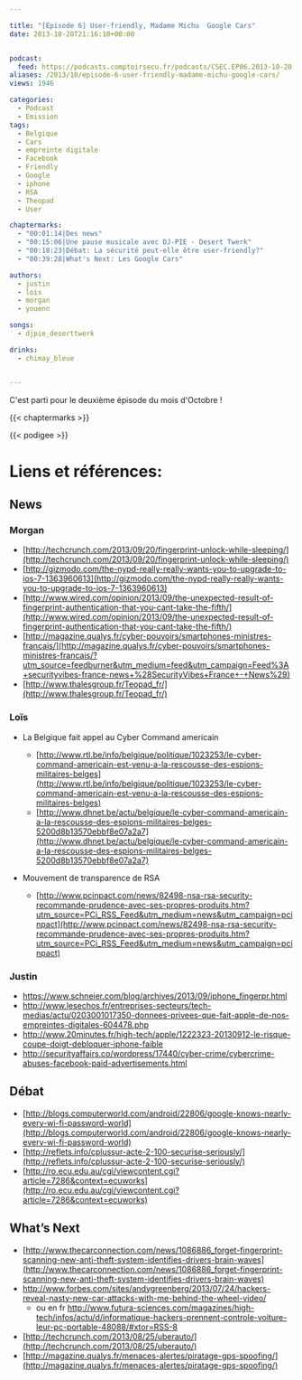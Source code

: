 ```yaml
---

title: "[Épisode 6] User-friendly, Madame Michu  Google Cars"
date: 2013-10-20T21:16:10+00:00


podcast:
  feed: https://podcasts.comptoirsecu.fr/podcasts/CSEC.EP06.2013-10-20.USER_FRIENDLY.mp3
aliases: /2013/10/episode-6-user-friendly-madame-michu-google-cars/
views: 1946

categories:
  - Podcast
  - Emission
tags:
  - Belgique
  - Cars
  - empreinte digitale
  - Facebook
  - Friendly
  - Google
  - iphone
  - RSA
  - Theopad
  - User

chaptermarks:
  - "00:01:14|Des news"
  - "00:15:06|Une pause musicale avec DJ-PIE - Desert Twerk"
  - "00:18:23|Débat: La sécurité peut-elle être user-friendly?"
  - "00:39:28|What's Next: Les Google Cars"

authors:
  - justin
  - lois
  - morgan
  - youenn

songs:
  - djpie_deserttwerk

drinks:
  - chimay_bleue


---
```

C'est parti pour le deuxième épisode du mois d'Octobre !

{{< chaptermarks >}}


{{< podigee >}}


# Liens et références:

## News
### Morgan

- [http://techcrunch.com/2013/09/20/fingerprint-unlock-while-sleeping/](http://techcrunch.com/2013/09/20/fingerprint-unlock-while-sleeping/)
- [http://gizmodo.com/the-nypd-really-really-wants-you-to-upgrade-to-ios-7-1363960613](http://gizmodo.com/the-nypd-really-really-wants-you-to-upgrade-to-ios-7-1363960613)
- [http://www.wired.com/opinion/2013/09/the-unexpected-result-of-fingerprint-authentication-that-you-cant-take-the-fifth/](http://www.wired.com/opinion/2013/09/the-unexpected-result-of-fingerprint-authentication-that-you-cant-take-the-fifth/)
- [http://magazine.qualys.fr/cyber-pouvoirs/smartphones-ministres-francais/](http://magazine.qualys.fr/cyber-pouvoirs/smartphones-ministres-francais/?utm_source=feedburner&utm_medium=feed&utm_campaign=Feed%3A+securityvibes-france-news+%28SecurityVibes+France+-+News%29)
- [http://www.thalesgroup.fr/Teopad_fr/](http://www.thalesgroup.fr/Teopad_fr/)

### Loïs

- La Belgique fait appel au Cyber Command americain

  - [http://www.rtl.be/info/belgique/politique/1023253/le-cyber-command-americain-est-venu-a-la-rescousse-des-espions-militaires-belges](http://www.rtl.be/info/belgique/politique/1023253/le-cyber-command-americain-est-venu-a-la-rescousse-des-espions-militaires-belges)
  - [http://www.dhnet.be/actu/belgique/le-cyber-command-americain-a-la-rescousse-des-espions-militaires-belges-5200d8b13570ebbf8e07a2a7](http://www.dhnet.be/actu/belgique/le-cyber-command-americain-a-la-rescousse-des-espions-militaires-belges-5200d8b13570ebbf8e07a2a7)

- Mouvement de transparence de RSA

  - [http://www.pcinpact.com/news/82498-nsa-rsa-security-recommande-prudence-avec-ses-propres-produits.htm?utm_source=PCi_RSS_Feed&utm_medium=news&utm_campaign=pcinpact](http://www.pcinpact.com/news/82498-nsa-rsa-security-recommande-prudence-avec-ses-propres-produits.htm?utm_source=PCi_RSS_Feed&utm_medium=news&utm_campaign=pcinpact)

### Justin

- <https://www.schneier.com/blog/archives/2013/09/iphone_fingerpr.html>
- <http://www.lesechos.fr/entreprises-secteurs/tech-medias/actu/0203001017350-donnees-privees-que-fait-apple-de-nos-empreintes-digitales-604478.php>
- <http://www.20minutes.fr/high-tech/apple/1222323-20130912-le-risque-coupe-doigt-debloquer-iphone-faible>
- <http://securityaffairs.co/wordpress/17440/cyber-crime/cybercrime-abuses-facebook-paid-advertisements.html>

## Débat

- [http://blogs.computerworld.com/android/22806/google-knows-nearly-every-wi-fi-password-world](http://blogs.computerworld.com/android/22806/google-knows-nearly-every-wi-fi-password-world)
- [http://reflets.info/cplussur-acte-2-100-securise-seriously/](http://reflets.info/cplussur-acte-2-100-securise-seriously/)
- [http://ro.ecu.edu.au/cgi/viewcontent.cgi?article=7286&context=ecuworks](http://ro.ecu.edu.au/cgi/viewcontent.cgi?article=7286&context=ecuworks)

## What’s Next

- [http://www.thecarconnection.com/news/1086886_forget-fingerprint-scanning-new-anti-theft-system-identifies-drivers-brain-waves](http://www.thecarconnection.com/news/1086886_forget-fingerprint-scanning-new-anti-theft-system-identifies-drivers-brain-waves)
- <http://www.forbes.com/sites/andygreenberg/2013/07/24/hackers-reveal-nasty-new-car-attacks-with-me-behind-the-wheel-video/>
  - ou en fr <http://www.futura-sciences.com/magazines/high-tech/infos/actu/d/informatique-hackers-prennent-controle-voiture-leur-pc-portable-48088/#xtor=RSS-8>
- [http://techcrunch.com/2013/08/25/uberauto/](http://techcrunch.com/2013/08/25/uberauto/)
- [http://magazine.qualys.fr/menaces-alertes/piratage-gps-spoofing/](http://magazine.qualys.fr/menaces-alertes/piratage-gps-spoofing/)
